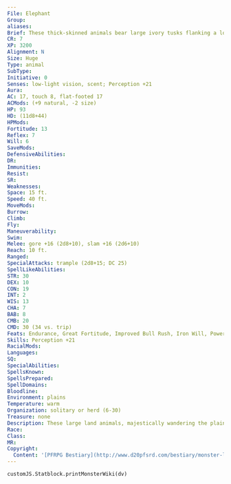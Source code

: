 ```yaml
---
File: Elephant
Group: 
aliases: 
Brief: These thick-skinned animals bear large ivory tusks flanking a long, prehensile snout.
CR: 7
XP: 3200
Alignment: N
Size: Huge
Type: animal
SubType: 
Initiative: 0
Senses: low-light vision, scent; Perception +21
Aura: 
AC: 17, touch 8, flat-footed 17
ACMods: (+9 natural, -2 size)
HP: 93
HD: (11d8+44)
HPMods: 
Fortitude: 13
Reflex: 7
Will: 6
SaveMods: 
DefensiveAbilities: 
DR: 
Immunities: 
Resist: 
SR: 
Weaknesses: 
Space: 15 ft.
Speed: 40 ft.
MoveMods: 
Burrow: 
Climb: 
Fly: 
Maneuverability: 
Swim: 
Melee: gore +16 (2d8+10), slam +16 (2d6+10)
Reach: 10 ft.
Ranged: 
SpecialAttacks: trample (2d8+15; DC 25)
SpellLikeAbilities: 
STR: 30
DEX: 10
CON: 19
INT: 2
WIS: 13
CHA: 7
BAB: 8
CMB: 20
CMD: 30 (34 vs. trip)
Feats: Endurance, Great Fortitude, Improved Bull Rush, Iron Will, Power Attack, Skill Focus (Perception)
Skills: Perception +21
RacialMods: 
Languages: 
SQ: 
SpecialAbilities: 
SpellsKnown: 
SpellsPrepared: 
SpellDomains: 
Bloodline: 
Environment: plains
Temperature: warm
Organization: solitary or herd (6-30)
Treasure: none
Description: These large land animals, majestically wandering the plains in tightly knit family herds, are symbols of wisdom and strength. Having few natural predators, elephants are sometimes hunted for their ivory tusks. These tusks often become jewelry, statuettes, and trinkets for the wealthy.
Race: 
Class: 
MR: 
Copyright:
  Content: '[PFRPG Bestiary](http://www.d20pfsrd.com/bestiary/monster-listings/animals/elephant/elephant)'
---
```

```dataviewjs
customJS.Statblock.printMonsterWiki(dv)
```
